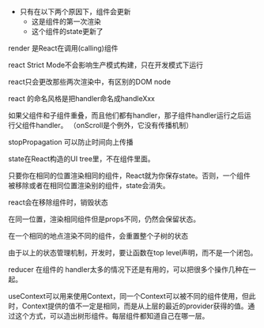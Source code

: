 
* 只有在以下两个原因下，组件会更新
  * 这是组件的第一次渲染
  * 这个组件的state更新了


render 是React在调用(calling)组件

react Strict Mode不会影响生产模式构建，只在开发模式下运行

react只会更改那些两次渲染中，有区别的DOM node

react 的命名风格是把handler命名成handleXxx

如果父组件和子组件重叠，而且他们都有handler，那子组件handler运行之后运行父组件handler。 （onScroll是个例外，它没有传播机制）

stopPropagation 可以防止时间向上传播

state在React构造的UI tree里，不在组件里面。

只要你在相同的位置渲染相同的组件，React就为你保存state。否则，一个组件被移除或者在相同位置渲染别的组件，state会消失。

react会在移除组件时，销毁状态

在同一位置，渲染相同组件但是props不同，仍然会保留状态。

在一个相同的地点渲染不同的组件，会重置整个子树的状态

由于以上的状态管理机制，开发时，要让函数在top level声明，而不是一个闭包。

reducer 在组件的 handler太多的情况下还是有用的，可以把很多个操作几种在一起。

useContext可以用来使用Context，同一个Context可以被不同的组件使用，但此时，Context提供的值不一定是相同，而是从上层的最近的provider获得的值。通过这个方式，可以造出树形组件。每层组件都知道自己在哪一层。

